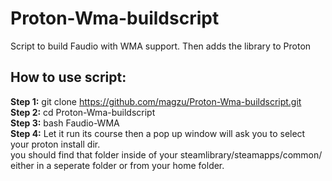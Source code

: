 # Proton-Wma-buildscript
Script to build Faudio with WMA support. Then adds the library to Proton

<h2>How to use script:</h2>

<b>Step 1:</b> git clone https://github.com/magzu/Proton-Wma-buildscript.git <br>
<b>Step 2:</b> cd Proton-Wma-buildscript <br>
<b>Step 3:</b> bash Faudio-WMA <br>
<b>Step 4:</b> Let it run its course then a pop up window will ask you to select your proton install dir. <br>
you should find that folder inside of your steamlibrary/steamapps/common/ either in a seperate folder or from your home folder.
